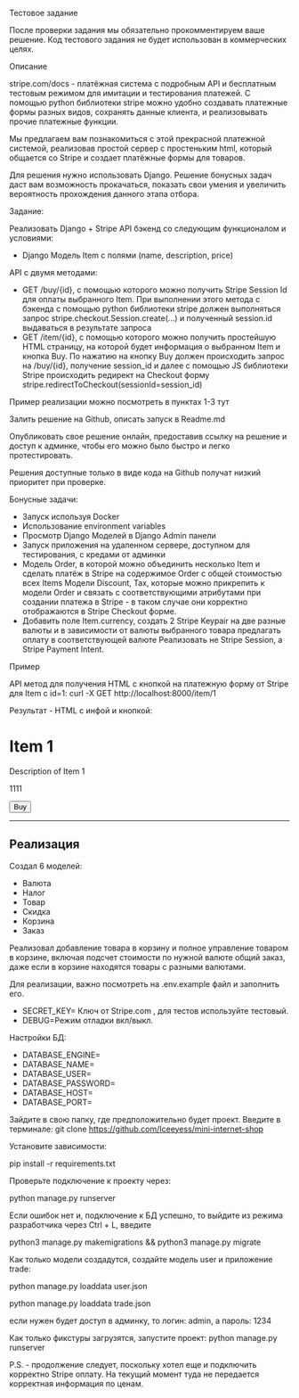 Тестовое задание

После проверки задания мы обязательно прокомментируем ваше решение. Код тестового задания не будет использован в коммерческих целях. 

Описание

stripe.com/docs - платёжная система с подробным API и бесплатным тестовым режимом для имитации и тестирования платежей. С помощью python библиотеки stripe можно удобно создавать платежные формы разных видов, сохранять данные клиента, и реализовывать прочие платежные функции. 

Мы предлагаем вам познакомиться с этой прекрасной платежной системой, реализовав простой сервер с простеньким html, который общается со Stripe и создает платёжные формы для товаров. 

Для решения нужно использовать Django. Решение бонусных задач даст вам возможность прокачаться, показать свои умения и увеличить вероятность прохождения данного этапа отбора.

Задание:

Реализовать Django + Stripe API бэкенд со следующим функционалом и условиями:
- Django Модель Item с полями (name, description, price) 

API с двумя методами:
- GET /buy/{id}, c помощью которого можно получить Stripe Session Id для оплаты выбранного Item. При выполнении этого метода c бэкенда с помощью python библиотеки stripe должен выполняться запрос stripe.checkout.Session.create(...) и полученный session.id выдаваться в результате запроса
- GET /item/{id}, c помощью которого можно получить простейшую HTML страницу, на которой будет информация о выбранном Item и кнопка Buy. По нажатию на кнопку Buy должен происходить запрос на /buy/{id}, получение session_id и далее  с помощью JS библиотеки Stripe происходить редирект на Checkout форму stripe.redirectToCheckout(sessionId=session_id)

Пример реализации можно посмотреть в пунктах 1-3 тут

Залить решение на Github, описать запуск в Readme.md

Опубликовать свое решение онлайн, предоставив ссылку на решение и доступ к админке, чтобы его можно было быстро и легко протестировать. 

Решения доступные только в виде кода на Github получат низкий приоритет при проверке.


Бонусные задачи:
- Запуск используя Docker
- Использование environment variables
- Просмотр Django Моделей в Django Admin панели
- Запуск приложения на удаленном сервере, доступном для тестирования, с кредами от админки
- Модель Order, в которой можно объединить несколько Item и сделать платёж в Stripe на содержимое Order c общей стоимостью всех Items
Модели Discount, Tax, которые можно прикрепить к модели Order и связать с соответствующими атрибутами при создании платежа в Stripe - в таком случае они корректно отображаются в Stripe Checkout форме. 
- Добавить поле Item.currency, создать 2 Stripe Keypair на две разные валюты и в зависимости от валюты выбранного товара предлагать оплату в соответствующей валюте
Реализовать не Stripe Session, а Stripe Payment Intent.

Пример

API метод для получения HTML c кнопкой на платежную форму от Stripe для Item с id=1: 
curl -X GET http://localhost:8000/item/1

Результат - HTML c инфой и кнопкой:
<html>
  <head>
    <title>Buy Item 1</title>
  </head>
  <body>
    <h1>Item 1</h1>
    <p>Description of Item 1</p>
    <p>1111</p>
    <button id="buy-button">Buy</button>
    <script type="text/javascript">
      var stripe = Stripe('pk_test_a9nwZVa5O7b0xz3lxl318KSU00x1L9ZWsF');
      var buyButton = document.getElementById(buy-button');
      buyButton.addEventListener('click', function() {
        // Create a new Checkout Session using the server-side endpoint 
        // Redirect to Stripe Session Checkout
        fetch('/buy/1', {method: 'GET'})
        .then(response => return response.json())
        .then(session => stripe.redirectToCheckout({ sessionId: session.id }))
      });
    </script>
  </body>
</html>

------------------------------------------------------------------------------------------------------------------------
Реализация
------------------------------------------------------------------------------------------------------------------------
Создал 6 моделей:
- Валюта
- Налог
- Товар
- Скидка
- Корзина
- Заказ

Реализовал добавление товара в корзину и полное управление товаром в корзине, включая подсчет стоимости по нужной валюте
общий заказ, даже если в корзине находятся товары с разными валютами.

Для реализации, важно посмотреть на .env.example файл и заполнить его.
- SECRET_KEY= Ключ от Stripe.com , для тестов используйте тестовый.
- DEBUG=Режим отладки вкл/выкл. 

Настройки БД:

- DATABASE_ENGINE=
- DATABASE_NAME=
- DATABASE_USER=
- DATABASE_PASSWORD=
- DATABASE_HOST=
- DATABASE_PORT=

Зайдите в свою папку, где предположительно будет проект.
Введите в терминале:
git clone https://github.com/Iceeyess/mini-internet-shop

Установите зависимости:

pip install -r requirements.txt

Проверьте подключение к проекту через:

python manage.py runserver

Если ошибок нет и, подключение к БД успешно, то выйдите из режима разработчика через Ctrl + L,
введите 

python3 manage.py makemigrations && python3 manage.py migrate

Как только модели создадутся, создайте модель user и приложение trade:

python manage.py loaddata user.json

python manage.py loaddata trade.json

если нужен будет доступ в админку, то логин: admin, а пароль: 1234

Как только фикстуры загрузятся, запустите проект:
python manage.py runserver


P.S. - продолжение следует, поскольку хотел еще и подключить корректно Stripe оплату.
На текущий момент туда не передается корректная информация по ценам.
